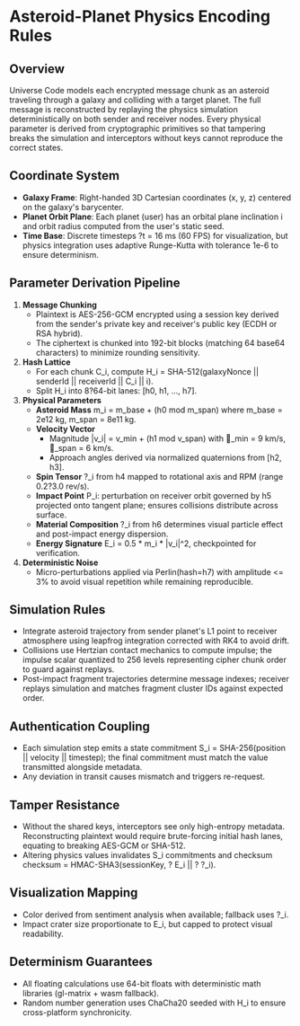 # Asteroid-Planet Physics Encoding Rules

## Overview
Universe Code models each encrypted message chunk as an asteroid traveling through a galaxy and colliding with a target planet. The full message is reconstructed by replaying the physics simulation deterministically on both sender and receiver nodes. Every physical parameter is derived from cryptographic primitives so that tampering breaks the simulation and interceptors without keys cannot reproduce the correct states.

## Coordinate System
- **Galaxy Frame**: Right-handed 3D Cartesian coordinates (x, y, z) centered on the galaxy's barycenter.
- **Planet Orbit Plane**: Each planet (user) has an orbital plane inclination i and orbit radius  computed from the user's static seed.
- **Time Base**: Discrete timesteps ?t = 16 ms (60 FPS) for visualization, but physics integration uses adaptive Runge-Kutta with tolerance 1e-6 to ensure determinism.

## Parameter Derivation Pipeline
1. **Message Chunking**
   - Plaintext is AES-256-GCM encrypted using a session key derived from the sender's private key and receiver's public key (ECDH or RSA hybrid).
   - The ciphertext is chunked into 192-bit blocks (matching 64 base64 characters) to minimize rounding sensitivity.
2. **Hash Lattice**
   - For each chunk C_i, compute H_i = SHA-512(galaxyNonce || senderId || receiverId || C_i || i).
   - Split H_i into 8?64-bit lanes: [h0, h1, ..., h7].
3. **Physical Parameters**
   - **Asteroid Mass** m_i = m_base + (h0 mod m_span) where m_base = 2e12 kg, m_span = 8e11 kg.
   - **Velocity Vector**
     - Magnitude |v_i| = v_min + (h1 mod v_span) with _min = 9 km/s, _span = 6 km/s.
     - Approach angles derived via normalized quaternions from [h2, h3].
   - **Spin Tensor** ?_i from h4 mapped to rotational axis and RPM (range 0.2?3.0 rev/s).
   - **Impact Point** P_i: perturbation on receiver orbit governed by h5 projected onto tangent plane; ensures collisions distribute across surface.
   - **Material Composition** ?_i from h6 determines visual particle effect and post-impact energy dispersion.
   - **Energy Signature** E_i = 0.5 * m_i * |v_i|^2, checkpointed for verification.
4. **Deterministic Noise**
   - Micro-perturbations applied via Perlin(hash=h7) with amplitude <= 3% to avoid visual repetition while remaining reproducible.

## Simulation Rules
- Integrate asteroid trajectory from sender planet's L1 point to receiver atmosphere using leapfrog integration corrected with RK4 to avoid drift.
- Collisions use Hertzian contact mechanics to compute impulse; the impulse scalar quantized to 256 levels representing cipher chunk order to guard against replays.
- Post-impact fragment trajectories determine message indexes; receiver replays simulation and matches fragment cluster IDs against expected order.

## Authentication Coupling
- Each simulation step emits a state commitment S_i = SHA-256(position || velocity || timestep); the final commitment must match the value transmitted alongside metadata.
- Any deviation in transit causes mismatch and triggers re-request.

## Tamper Resistance
- Without the shared keys, interceptors see only high-entropy metadata. Reconstructing plaintext would require brute-forcing initial hash lanes, equating to breaking AES-GCM or SHA-512.
- Altering physics values invalidates S_i commitments and checksum checksum = HMAC-SHA3(sessionKey, ? E_i || ? ?_i).

## Visualization Mapping
- Color derived from sentiment analysis when available; fallback uses ?_i.
- Impact crater size proportionate to E_i, but capped to protect visual readability.

## Determinism Guarantees
- All floating calculations use 64-bit floats with deterministic math libraries (gl-matrix + wasm fallback).
- Random number generation uses ChaCha20 seeded with H_i to ensure cross-platform synchronicity.

